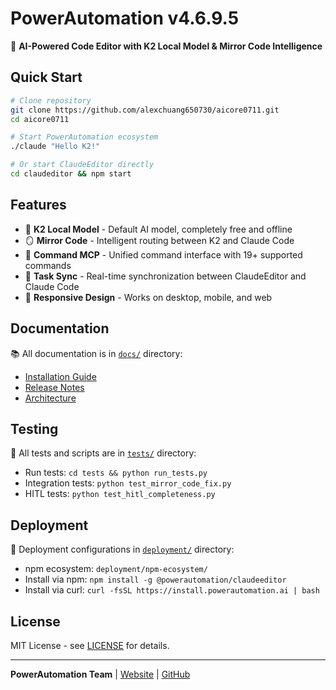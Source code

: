 # PowerAutomation v4.6.9.5

🚀 **AI-Powered Code Editor with K2 Local Model & Mirror Code Intelligence**

## Quick Start

```bash
# Clone repository
git clone https://github.com/alexchuang650730/aicore0711.git
cd aicore0711

# Start PowerAutomation ecosystem
./claude "Hello K2!"

# Or start ClaudeEditor directly
cd claudeditor && npm start
```

## Features

- 🤖 **K2 Local Model** - Default AI model, completely free and offline
- 🪞 **Mirror Code** - Intelligent routing between K2 and Claude Code
- 📡 **Command MCP** - Unified command interface with 19+ supported commands
- 🔄 **Task Sync** - Real-time synchronization between ClaudeEditor and Claude Code
- 📱 **Responsive Design** - Works on desktop, mobile, and web

## Documentation

📚 All documentation is in [`docs/`](./docs/) directory:
- [Installation Guide](./docs/README_STARTUP.md)
- [Release Notes](./docs/RELEASE_NOTES_v4.6.9.5.md)
- [Architecture](./docs/PROJECT_ARCHITECTURE.md)

## Testing

🧪 All tests and scripts are in [`tests/`](./tests/) directory:
- Run tests: `cd tests && python run_tests.py`
- Integration tests: `python test_mirror_code_fix.py`
- HITL tests: `python test_hitl_completeness.py`

## Deployment

🚀 Deployment configurations in [`deployment/`](./deployment/) directory:
- npm ecosystem: `deployment/npm-ecosystem/`
- Install via npm: `npm install -g @powerautomation/claudeeditor`
- Install via curl: `curl -fsSL https://install.powerautomation.ai | bash`

## License

MIT License - see [LICENSE](./LICENSE) for details.

---

**PowerAutomation Team** | [Website](https://powerautomation.ai) | [GitHub](https://github.com/alexchuang650730/aicore0711)
